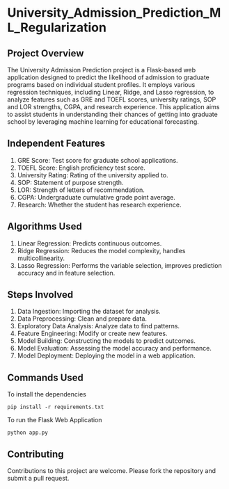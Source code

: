 # University_Admission_Prediction_ML_Regularization

## Project Overview

The University Admission Prediction project is a Flask-based web application designed to predict the likelihood of admission to graduate programs based on individual student profiles. It employs various regression techniques, including Linear, Ridge, and Lasso regression, to analyze features such as GRE and TOEFL scores, university ratings, SOP and LOR strengths, CGPA, and research experience. This application aims to assist students in understanding their chances of getting into graduate school by leveraging machine learning for educational forecasting.

## Independent Features

1. GRE Score: Test score for graduate school applications.
2. TOEFL Score: English proficiency test score.
3. University Rating: Rating of the university applied to.
4. SOP: Statement of purpose strength.
5. LOR: Strength of letters of recommendation.
6. CGPA: Undergraduate cumulative grade point average.
7. Research: Whether the student has research experience.


## Algorithms Used

1. Linear Regression: Predicts continuous outcomes.
2. Ridge Regression: Reduces the model complexity, handles multicollinearity.
3. Lasso Regression: Performs the variable selection, improves prediction accuracy and in feature selection.


## Steps Involved

1. Data Ingestion: Importing the dataset for analysis.
2. Data Preprocessing: Clean and prepare data.
3. Exploratory Data Analysis: Analyze data to find patterns.
4. Feature Engineering: Modify or create new features.
5. Model Building: Constructing the models to predict outcomes.
6. Model Evaluation: Assessing the model accuracy and performance.
7. Model Deployment: Deploying the model in a web application.

## Commands Used

To install the dependencies

```
pip install -r requirements.txt
```

To run the Flask Web Application

```
python app.py
```

## Contributing

Contributions to this project are welcome. Please fork the repository and submit a pull request.